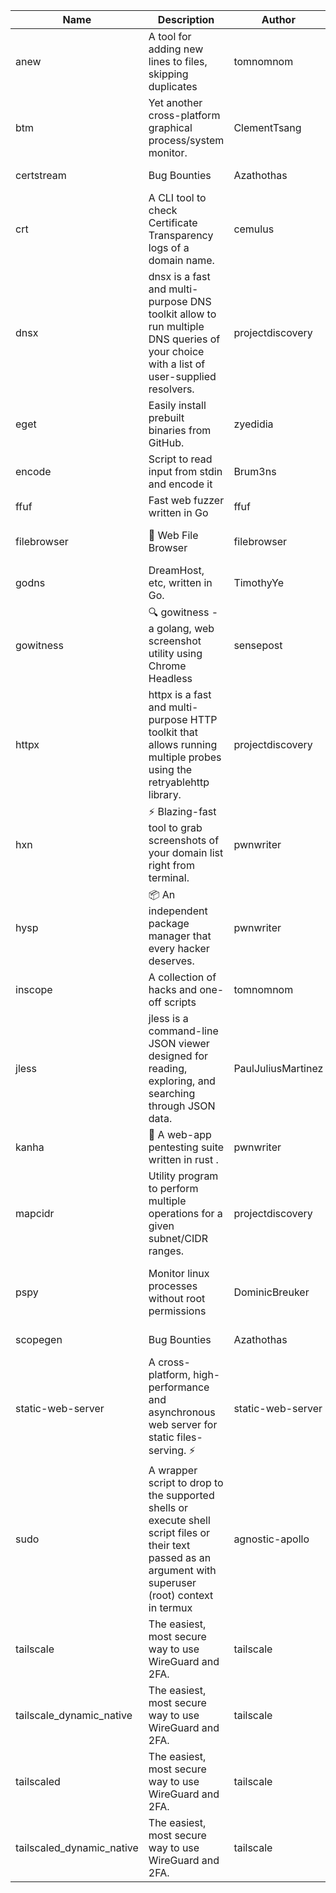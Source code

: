 | Name | Description | Author | Repository | Stars | Version | Updated | Size | SHA256SUM | B3SUM | Source | Language | License |
| ---- | ----------- | ------ | ---------- | ----- | ------- | ------- | ---- | --- | ------ | --------|-------- | ------- |
| anew | A tool for adding new lines to files, skipping duplicates | tomnomnom | [https://github.com/tomnomnom/anew](https://github.com/tomnomnom/anew) | 1107 | v0.1.1 | 2022-03-15T22:35:31Z | 1.41 MB | 2eb1386ff27e51b89de86cab5e15631a14a3661645c5d02fe151c911d5e7b91a | db660e8875356aa0783b32ef56454227251390fd7d733aedf71c59278ae005e5 | https://raw.githubusercontent.com/Azathothas/Toolpacks/main/aarch64_arm64_v8a_Android/anew | Go | MIT License |
| btm | Yet another cross-platform graphical process/system monitor. | ClementTsang | [https://github.com/ClementTsang/bottom](https://github.com/ClementTsang/bottom) | 8196 | 0.9.6 | 2023-08-27T01:43:44Z | 3.11 MB | 3972c2a025d299d7156755bd4db12b5654ec551ecb44616b64a8cc7900e51c46 | 0239eed89a8d263fca4fa5729fbeab1e12234e84773317e9dc99ff941a41c1e7 | https://raw.githubusercontent.com/Azathothas/Toolpacks/main/aarch64_arm64_v8a_Android/btm | Rust | MIT License |
| certstream |  Bug Bounties | Azathothas | [https://github.com/Azathothas/Arsenal](https://github.com/Azathothas/Arsenal) | 13 | null |  | 4.54 MB | 0df33e89377c5a2b5fbcae694720a2959eb151f4bf17a39999775fc900fafb06 | 3fe4e454b466f31ff374a98c8bc72a97c8a2052954dc740010a6c174c3b96b30 | https://raw.githubusercontent.com/Azathothas/Toolpacks/main/aarch64_arm64_v8a_Android/certstream | Shell | null |
| crt | A CLI tool to check Certificate Transparency logs of a domain name. | cemulus | [https://github.com/cemulus/crt](https://github.com/cemulus/crt) | 64 | v0.1.0 | 2022-03-08T21:41:54Z | 4.63 MB | 4bad9a5fae7d84d283701d9b0f64504eb4e6267def90a3d67962784d4c605028 | 969ebaf329a0cff73b7afc4f4a4e49966bc0e2d0d0d7d635f1754ddb7793881a | https://raw.githubusercontent.com/Azathothas/Toolpacks/main/aarch64_arm64_v8a_Android/crt | Go | Apache License 2.0 |
| dnsx | dnsx is a fast and multi-purpose DNS toolkit allow to run multiple DNS queries of your choice with a list of user-supplied resolvers. | projectdiscovery | [https://github.com/projectdiscovery/dnsx](https://github.com/projectdiscovery/dnsx) | 1819 | v1.1.6 | 2023-11-11T19:20:44Z | 25.01 MB | 2520dbf576751bced778ffda37abfb3420acfa7d0988306d2af7211ff6002d9d | 27210f9121580779cd2d6e113bf95a1051182dc26dc48b3d3f34db0e9fe7c2ff | https://raw.githubusercontent.com/Azathothas/Toolpacks/main/aarch64_arm64_v8a_Android/dnsx | Go | MIT License |
| eget | Easily install prebuilt binaries from GitHub. | zyedidia | [https://github.com/zyedidia/eget](https://github.com/zyedidia/eget) | 658 | v1.3.3 | 2023-02-22T05:15:46Z | 6.49 MB | 4ffbe5a4ddd84b7c3092c2c06b33c24d43429d2984d9fb04143036f5d08671ba | 96c2d1cb28cada27452d3c824740e4dcc9d45f3c838659cb5b74371d25f58ca3 | https://raw.githubusercontent.com/Azathothas/Toolpacks/main/aarch64_arm64_v8a_Android/eget | Go | MIT License |
| encode | Script to read input from stdin and encode it | Brum3ns | [https://github.com/Brum3ns/encode](https://github.com/Brum3ns/encode) | 18 | null |  | 2.49 MB | a558e602bd8195f86fa90ccdc3e52189803889ce1fd77e7ffcda71bb0b28df04 | 000d337f7ab5e79a030a9b5cecc448dd1bb3f9ea50b4459e06a49a7a13d423b5 | https://raw.githubusercontent.com/Azathothas/Toolpacks/main/aarch64_arm64_v8a_Android/encode | Go | MIT License |
| ffuf | Fast web fuzzer written in Go | ffuf | [https://github.com/ffuf/ffuf](https://github.com/ffuf/ffuf) | 10725 | v2.1.0 | 2023-09-16T12:23:19Z | 8.18 MB | b191c81fcea3a8c091a7302aff5b3f9225bb9ff3ec77467a55909d4bc0799e00 | 9d2569e96b00aae2ceadbe0a7f5b99dca5edef7fc795520e19aa9b0534cc0b07 | https://raw.githubusercontent.com/Azathothas/Toolpacks/main/aarch64_arm64_v8a_Android/ffuf | Go | MIT License |
| filebrowser | 📂 Web File Browser | filebrowser | [https://github.com/filebrowser/filebrowser](https://github.com/filebrowser/filebrowser) | 22042 | v2.27.0 | 2024-01-02T14:38:37Z | 13.29 MB | cb0d42109765bd6ad72e6f1cb832843da307e62ad34b4472b3c1412a1ddf1b09 | 0a631e4e01b3461139e27af499f27c07651c5736e07dc227f27aa9074c035355 | https://raw.githubusercontent.com/Azathothas/Toolpacks/main/aarch64_arm64_v8a_Android/filebrowser | Go | Apache License 2.0 |
| godns |  DreamHost, etc, written in Go. | TimothyYe | [https://github.com/TimothyYe/godns](https://github.com/TimothyYe/godns) | 1385 | v3.0.4 | 2023-10-22T12:12:07Z | 11.80 MB | 3dc8fe87d6a50045a291e797a7fe3c1b60cef2415523ee1df7aec08b9b6806db | 1f7981e4c45cc0b593f55e544430d252964c9f93fa26d2d9dbd9384f896f10f8 | https://raw.githubusercontent.com/Azathothas/Toolpacks/main/aarch64_arm64_v8a_Android/godns | Go | Apache License 2.0 |
| gowitness | 🔍 gowitness - a golang, web screenshot utility using Chrome Headless | sensepost | [https://github.com/sensepost/gowitness](https://github.com/sensepost/gowitness) | 2517 | 2.5.1 | 2023-10-29T11:11:30Z | 25.96 MB | ebca2ecd22c1b363d7a9cd50c579c2a08bc256892c26cc77afb470fdbe95474d | 35a544a50ccb894b3b97583ff264b7d5703ddea0e7de71eae4ef492c2f6ccf69 | https://raw.githubusercontent.com/Azathothas/Toolpacks/main/aarch64_arm64_v8a_Android/gowitness | Go | GNU General Public License v3.0 |
| httpx | httpx is a fast and multi-purpose HTTP toolkit that allows running multiple probes using the retryablehttp library. | projectdiscovery | [https://github.com/projectdiscovery/httpx](https://github.com/projectdiscovery/httpx) | 6314 | v1.3.7 | 2023-11-13T07:26:10Z | 39.73 MB | 87eb27fd0664640608b2c6b88308a4cb1a18474847872f70b8ebab5d13a2d929 | 6920546d8f6b1f17bef27454a59b7767bc76cb76a8e7fca834f9c1df61be1787 | https://raw.githubusercontent.com/Azathothas/Toolpacks/main/aarch64_arm64_v8a_Android/httpx | Go | MIT License |
| hxn | ⚡ Blazing-fast tool to grab screenshots of your domain list right from terminal. | pwnwriter | [https://github.com/pwnwriter/haylxon](https://github.com/pwnwriter/haylxon) | 349 | v0.1.9 | 2023-11-03T07:24:19Z | 6.03 MB | 00beea370df22444c42630214003b15aef56452b0efffe2d28b2d359c37730cb | e3c35e6a78aea80bbf6df60a7d76aeac504ae1ede83d3df1056243d581457119 | https://raw.githubusercontent.com/Azathothas/Toolpacks/main/aarch64_arm64_v8a_Android/hxn | Rust | MIT License |
| hysp | 📦 An independent package manager that every hacker deserves. | pwnwriter | [https://github.com/pwnwriter/hysp](https://github.com/pwnwriter/hysp) | 387 | v0.1.2 | 2023-12-13T15:03:18Z | 3.26 MB | 30f187974d9bbb3c7bd785920ddbde466e614a701f4e9d7c82c174329de86b10 | 3b696a38a5662ec75f5efce2f143d8ffd5972919fd079d210c6a2050df640540 | https://raw.githubusercontent.com/Azathothas/Toolpacks/main/aarch64_arm64_v8a_Android/hysp | Rust | MIT License |
| inscope | A collection of hacks and one-off scripts | tomnomnom | [https://github.com/tomnomnom/hacks](https://github.com/tomnomnom/hacks) | 1959 | null |  | 1.79 MB | 3416eccdf3446762e3abd882d59baa68e4e9eff786711b6f248b92809f09d1d4 | f86bb37bf54aa135d6f8931a933cd0c3b6d1e53f39f5cc379ba93c62fa048d37 | https://raw.githubusercontent.com/Azathothas/Toolpacks/main/aarch64_arm64_v8a_Android/inscope | Go | null |
| jless | jless is a command-line JSON viewer designed for reading, exploring, and searching through JSON data. | PaulJuliusMartinez | [https://github.com/PaulJuliusMartinez/jless](https://github.com/PaulJuliusMartinez/jless) | 4295 | v0.9.0 | 2023-07-17T02:51:34Z | 1.74 MB | 7833474dcc6a493542580897949bb4b842e0f9e2e71834ee6072c469573120f5 | 56e6f82dd4b81ec33cf1d76090f6522514c0f96bb2843c12688e1979015ee859 | https://raw.githubusercontent.com/Azathothas/Toolpacks/main/aarch64_arm64_v8a_Android/jless | Rust | MIT License |
| kanha | 🦚 A web-app pentesting suite written in rust . | pwnwriter | [https://github.com/pwnwriter/kanha](https://github.com/pwnwriter/kanha) | 220 | v-v0.1.2 | 2023-10-17T16:42:52Z | 2.78 MB | d92ce5d7f396d0cd46c7766bca3aaa0351abb4cfec0279b94783eb06dfd0d303 | 6b2ed3125975891cddc8001b3ae8b6ce658ff5828a4f36e2fba36118a4d3dd34 | https://raw.githubusercontent.com/Azathothas/Toolpacks/main/aarch64_arm64_v8a_Android/kanha | Rust | MIT License |
| mapcidr | Utility program to perform multiple operations for a given subnet/CIDR ranges. | projectdiscovery | [https://github.com/projectdiscovery/mapcidr](https://github.com/projectdiscovery/mapcidr) | 871 | v1.1.16 | 2023-11-23T07:59:56Z | 22.31 MB | bb563fc36ac9995abd85d8f38640edeecbcc572414fce1386f98f5ed71e44ee8 | 116b6614dc088c8a5c8b24f91ec7ce97e753a3216782259b3d4400207d345592 | https://raw.githubusercontent.com/Azathothas/Toolpacks/main/aarch64_arm64_v8a_Android/mapcidr | Go | MIT License |
| pspy | Monitor linux processes without root permissions | DominicBreuker | [https://github.com/DominicBreuker/pspy](https://github.com/DominicBreuker/pspy) | 4301 | v1.2.1 | 2023-01-17T21:10:08Z | 3.48 MB | a03bfd8e5a86c7a8df413cd780b6a5c267c3ae2a41b720c6c3a546d26f6dd0c9 | 431f8844e9bac0c2b8299fd6a17306efbc27835f9864c966c83226223f6b8938 | https://raw.githubusercontent.com/Azathothas/Toolpacks/main/aarch64_arm64_v8a_Android/pspy | Go | GNU General Public License v3.0 |
| scopegen |  Bug Bounties | Azathothas | [https://github.com/Azathothas/Arsenal](https://github.com/Azathothas/Arsenal) | 13 | null |  | 1.54 MB | 2d58783ff18acd4f320e24e23e069675ce7a9450a0699788bc93dac748ca40bd | 41a4dfc3b96bea9b89311691e92cc2f5635cabd341893c66fcd1e63a5835ef27 | https://raw.githubusercontent.com/Azathothas/Toolpacks/main/aarch64_arm64_v8a_Android/scopegen | Shell | null |
| static-web-server | A cross-platform, high-performance and asynchronous web server for static files-serving. ⚡ | static-web-server | [https://github.com/static-web-server/static-web-server](https://github.com/static-web-server/static-web-server) | 959 | v2.24.2 | 2023-12-28T17:38:30Z | 6.44 MB | b91c0be5c541d063ef553aeac152f2c553a22bfd26e1d9da736e4bcd6c3299d5 | b81d7d2f8f24eccd2eb58d3ed59d3fdae47075101c03e692c53ac2b4eb5023f5 | https://raw.githubusercontent.com/Azathothas/Toolpacks/main/aarch64_arm64_v8a_Android/static-web-server | Rust | Apache License 2.0 |
| sudo | A wrapper script to drop to the supported shells or execute shell script files or their text passed as an argument with superuser (root) context in termux | agnostic-apollo | [https://github.com/agnostic-apollo/sudo](https://github.com/agnostic-apollo/sudo) | 63 | v0.2.0 | 2021-04-10T21:03:11Z | 0.24 MB | 9e56787b3ca489a9eb9e3a64f54944aa92c728d18576972ef7ef6bb10ca6462c | 261a7ec6cf5ed2fbc82f8128f2583eda7faeb8939b9e08143046f0b046e504ae | https://raw.githubusercontent.com/Azathothas/Toolpacks/main/aarch64_arm64_v8a_Android/sudo | Shell | MIT License |
| tailscale | The easiest, most secure way to use WireGuard and 2FA. | tailscale | [https://github.com/tailscale/tailscale](https://github.com/tailscale/tailscale) | 14827 | v1.56.1 | 2023-12-15T19:44:23Z | 10.42 MB | a114fc9064192e1eddbf0cec8ca95ff342df0b2ae717a6f9c628387ed6451c98 | 0887795552cff90cfd0844694b6c3a87024d97fae58c9a5ce8f7d806eaf923ce | https://raw.githubusercontent.com/Azathothas/Toolpacks/main/aarch64_arm64_v8a_Android/tailscale | Go | BSD 3-Clause New or Revised License |
| tailscale_dynamic_native | The easiest, most secure way to use WireGuard and 2FA. | tailscale | [https://github.com/tailscale/tailscale](https://github.com/tailscale/tailscale) | 14827 | v1.56.1 | 2023-12-15T19:44:23Z | 10.69 MB | 1ff023ebeff524c824341062809bf925cdc34d55c58f35b06f40396523eb534a | 36c2728b266dd59e21913ec38ef8576b58df9b8f61f9b07c9f41005b4186bc6b | https://raw.githubusercontent.com/Azathothas/Toolpacks/main/aarch64_arm64_v8a_Android/tailscale_dynamic_native | Go | BSD 3-Clause New or Revised License |
| tailscaled | The easiest, most secure way to use WireGuard and 2FA. | tailscale | [https://github.com/tailscale/tailscale](https://github.com/tailscale/tailscale) | 14827 | v1.56.1 | 2023-12-15T19:44:23Z | 28.10 MB | 0340d673d4d2dcb8101c0bbfae2b4e3077626b9c48d4b930a2703a7b94029e77 | 8b556ab47194a3898393c5032987574b325777ecc36faf4dc4fdb34a52b98e2e | https://raw.githubusercontent.com/Azathothas/Toolpacks/main/aarch64_arm64_v8a_Android/tailscaled | Go | BSD 3-Clause New or Revised License |
| tailscaled_dynamic_native | The easiest, most secure way to use WireGuard and 2FA. | tailscale | [https://github.com/tailscale/tailscale](https://github.com/tailscale/tailscale) | 14827 | v1.56.1 | 2023-12-15T19:44:23Z | 29.86 MB | 24591a2e62866a8ce10341be91c91e8a6e1166b84d110df49d5dd57643de86e3 | c3417ea2b3d36621d9481de138f1673daa3e7b6e45352e5e8594562de91ea83d | https://raw.githubusercontent.com/Azathothas/Toolpacks/main/aarch64_arm64_v8a_Android/tailscaled_dynamic_native | Go | BSD 3-Clause New or Revised License |
